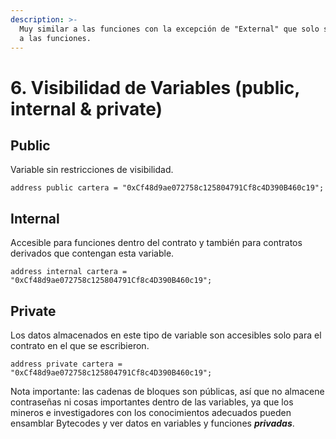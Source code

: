 ```yaml
---
description: >-
  Muy similar a las funciones con la excepción de "External" que solo se aplica
  a las funciones.
---
```


# 6. Visibilidad de Variables (public, internal & private)

## Public

Variable sin restricciones de visibilidad.

```solidity
address public cartera = "0xCf48d9ae072758c125804791Cf8c4D390B460c19";
```

## Internal

Accesible para funciones dentro del contrato y también para contratos derivados que contengan esta variable.

```solidity
address internal cartera = "0xCf48d9ae072758c125804791Cf8c4D390B460c19";
```

## Private

Los datos almacenados en este tipo de variable son accesibles solo para el contrato en el que se escribieron.

```solidity
address private cartera = "0xCf48d9ae072758c125804791Cf8c4D390B460c19";
```

Nota importante: las cadenas de bloques son públicas, así que no almacene contraseñas ni cosas importantes dentro de las variables, ya que los mineros e investigadores con los conocimientos adecuados pueden ensamblar Bytecodes y ver datos en variables y funciones _**privadas**_.